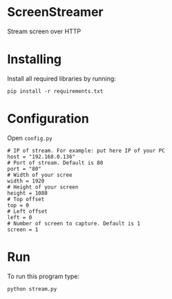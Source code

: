 # ScreenStreamer
Stream screen over HTTP

Installing
==========

Install all required libraries by running:

    pip install -r requirements.txt
    
Configuration
=============

Open `config.py`

    # IP of stream. For example: put here IP of your PC
    host = "192.168.0.136"
    # Port of stream. Default is 80
    port = "80" 
    # Width of your scree
    width = 1920
    # Height of your screen
    height = 1080 
    # Top offset
    top = 0 
    # Left offset
    left = 0 
    # Number of screen to capture. Default is 1
    screen = 1 

Run
===

To run this program type:

    python stream.py
